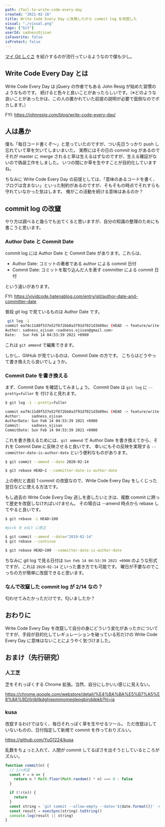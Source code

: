 ```yaml
---
path: /fail-to-write-code-every-day
created: "2021-02-16"
title: Write Code Every Day に失敗したから commit log を改竄した
visual: "./visual.png"
tags: ["Git"]
userId: sadnessOjisan
isFavorite: false
isProtect: false
---
```


[マイ Git しぐさ](https://miyaoka.dev/posts/2021-02-12-git-alias) を紹介するのが流行っているようなので僕も少し。

## Write Code Every Day とは

Write Code Every Day は jQuery の作者でもある John Resig が始めた習慣のようなものです。
続けると色々と良いことがあったらしいです。（※どのような良いことがあったかは、この人の置かれていた前提の説明が必要で面倒なのでボカします。）

FYI: https://johnresig.com/blog/write-code-every-day/

## 人は愚か

僕も「毎日コード書くぞ〜」と思っていたのですが、つい先日うっかり push し忘れていて草を欠いてしまいまいた。
実際にはその日の commit log があるのでそれが master に merge されると草は生えるはずなのですが、生える確証がないので偽装工作をしました。
いつの間にか草を生やすことが目的化していますね。

ちなみに Write Code Every Day の前提としては、「意味のあるコードを書く、ブログは含まない」といった制約があるのですが、そもそもの時点でそれすらも守れていなかった気はします。
俺がこの活動を続ける意味はあるのか？

## commit log の改竄

やり方は調べると幾らでも出てくると思いますが、自分の知識の整理のためにも書こうと思います。

### Author Date と Commit Date

commit log には Author Date と Commit Date があります。これらは、

- Author Date: コミットの著者である author による commit 日付
- Commit Date: コミットを取り込んだ人を表す committer による commit 日付

という違いがあります。

FYI: https://vividcode.hatenablog.com/entry/git/author-date-and-committer-date

普段 git log で見ているものは Author Date です。

```sh
 git log -1
commit ea74c11d0f537e52f672bb0a3791d7021d3b89ec (HEAD -> feature/write-code-every-day, origin/master, origin/HEAD, master)
Author: sadness_ojisan <sadness.ojisan@gmail.com>
Date:   Sun Feb 14 04:53:39 2021 +0900
```

これは `git ammend` で編集できます。

しかし、GitHub が見ているのは、Commit Date の方です。
こちらはどうやって書き換えたら良いでしょうか。

### Commit Date を書き換える

まず、Commit Date を確認してみましょう。
Commit Date は `git log` に `--pretty=fuller` を 付けると見れます。

```sh
$ git log -1 --pretty=fuller

commit ea74c11d0f537e52f672bb0a3791d7021d3b89ec (HEAD -> feature/write-code-every-day, origin/master, origin/HEAD, master)
Author:     sadness_ojisan
AuthorDate: Sun Feb 14 04:53:39 2021 +0900
Commit:     sadness_ojisan
CommitDate: Sun Feb 14 04:53:39 2021 +0900
```

これを書き換えるためには、`git ammend` で Author Date を書き換えてから、それを Commit Date に反映させると良いです。
幸いにもその反映を実現する `--committer-date-is-author-date` という便利なものがあります。

```sh
$ git commit --amend --date 2020-02-14

$ git rebase HEAD~1 --committer-date-is-author-date
```

上の例だと直前 1 commit の改竄なので、Write Code Every Day をしくじった翌日などに使える方法です。

もし過去の Write Code Every Day 逃しを直したいときは、複数 commit に跨って歴史を改竄しなければいけません。
その場合は --amend 時点から rebase してやると良いです。

```sh
$ git rebase -i HEAD~100

#pick を edit に修正

$ git commit --amend --date="2019-02-14"
$ git rebase --continue

$ git rebase HEAD~100 --committer-date-is-author-date
```

ちなみに git log で見る日付は `Sun Feb 14 04:53:39 2021 +0900` のような形式ですが、これは `2020-02-14` といった書き方でも可能です。
曜日が不要なのでこっちの方が簡単に改竄できると思います。

### なんで改竄した commit log が 2/14 なの？

匂わせてみたかっただけです。匂いましたか？

## おわりに

Write Code Every Day を改竄して自分の身にどういう変化があったかについてですが、手段が目的化してレギュレーションを破っている形だけの Write Code Every Day に意味はないことにようやく気づけました。

## おまけ（先行研究）

### 人工芝

芝をそれっぽくする Chrome 拡張。当然、自分にしかいい感じに見えない。

https://chrome.google.com/webstore/detail/%E4%BA%BA%E5%B7%A5%E8%8A%9D/ilnlbllkdghiepmmomeglepgbinddpkb?hl=ja

### kusa

改竄するわけではなく、毎日それっぽく草を生やせるツール。
ただ改竄はしていないものの、日付指定して新規で commit を作っておりズルい。

https://github.com/YuG1224/kusa

乱数をちょっと入れて、人間が commit してるぽさを出そうとしているところがズルい。

```js
function commit(n) {
  // 1/n判定
  const r = n => {
    return n ? Math.floor(Math.random() * n) === 0 : false
  }

  if (!r(n)) {
    return
  }
  const string = `git commit --allow-empty --date='${date.format()}' -m 'update'`
  const result = execSync(string).toString()
  console.log(result || string)
}
```
